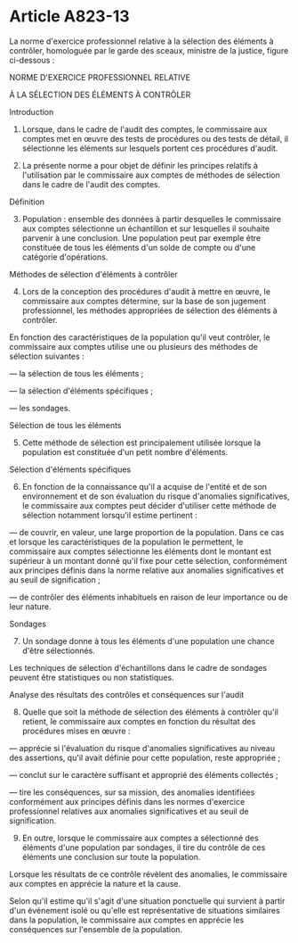 # Article A823-13

La norme d'exercice professionnel relative à la sélection des éléments à contrôler, homologuée par le garde des sceaux, ministre de la justice, figure ci-dessous :

NORME D'EXERCICE PROFESSIONNEL RELATIVE

À LA SÉLECTION DES ÉLÉMENTS À CONTRÔLER

Introduction

1. Lorsque, dans le cadre de l'audit des comptes, le commissaire aux comptes met en œuvre des tests de procédures ou des tests de détail, il sélectionne les éléments sur lesquels portent ces procédures d'audit.

2. La présente norme a pour objet de définir les principes relatifs à l'utilisation par le commissaire aux comptes de méthodes de sélection dans le cadre de l'audit des comptes.

Définition

3. Population : ensemble des données à partir desquelles le commissaire aux comptes sélectionne un échantillon et sur lesquelles il souhaite parvenir à une conclusion. Une population peut par exemple être constituée de tous les éléments d'un solde de compte ou d'une catégorie d'opérations.

Méthodes de sélection d'éléments à contrôler

4. Lors de la conception des procédures d'audit à mettre en œuvre, le commissaire aux comptes détermine, sur la base de son jugement professionnel, les méthodes appropriées de sélection des éléments à contrôler.

En fonction des caractéristiques de la population qu'il veut contrôler, le commissaire aux comptes utilise une ou plusieurs des méthodes de sélection suivantes :

― la sélection de tous les éléments ;

― la sélection d'éléments spécifiques ;

― les sondages.

Sélection de tous les éléments

5. Cette méthode de sélection est principalement utilisée lorsque la population est constituée d'un petit nombre d'éléments.

Sélection d'éléments spécifiques

6. En fonction de la connaissance qu'il a acquise de l'entité et de son environnement et de son évaluation du risque d'anomalies significatives, le commissaire aux comptes peut décider d'utiliser cette méthode de sélection notamment lorsqu'il estime pertinent :

― de couvrir, en valeur, une large proportion de la population. Dans ce cas et lorsque les caractéristiques de la population le permettent, le commissaire aux comptes sélectionne les éléments dont le montant est supérieur à un montant donné qu'il fixe pour cette sélection, conformément aux principes définis dans la norme relative aux anomalies significatives et au seuil de signification ;

― de contrôler des éléments inhabituels en raison de leur importance ou de leur nature.

Sondages

7. Un sondage donne à tous les éléments d'une population une chance d'être sélectionnés.

Les techniques de sélection d'échantillons dans le cadre de sondages peuvent être statistiques ou non statistiques.

Analyse des résultats des contrôles et conséquences sur l'audit

8. Quelle que soit la méthode de sélection des éléments à contrôler qu'il retient, le commissaire aux comptes en fonction du résultat des procédures mises en œuvre :

― apprécie si l'évaluation du risque d'anomalies significatives au niveau des assertions, qu'il avait définie pour cette population, reste appropriée ;

― conclut sur le caractère suffisant et approprié des éléments collectés ;

― tire les conséquences, sur sa mission, des anomalies identifiées conformément aux principes définis dans les normes d'exercice professionnel relatives aux anomalies significatives et au seuil de signification.

9. En outre, lorsque le commissaire aux comptes a sélectionné des éléments d'une population par sondages, il tire du contrôle de ces éléments une conclusion sur toute la population.

Lorsque les résultats de ce contrôle révèlent des anomalies, le commissaire aux comptes en apprécie la nature et la cause.

Selon qu'il estime qu'il s'agit d'une situation ponctuelle qui survient à partir d'un événement isolé ou qu'elle est représentative de situations similaires dans la population, le commissaire aux comptes en apprécie les conséquences sur l'ensemble de la population.
